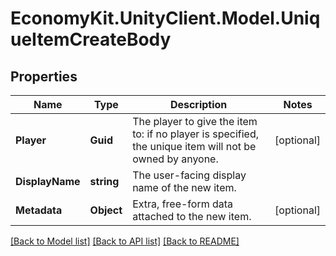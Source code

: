
# EconomyKit.UnityClient.Model.UniqueItemCreateBody

## Properties

Name | Type | Description | Notes
------------ | ------------- | ------------- | -------------
**Player** | **Guid** | The player to give the item to: if no player is specified, the unique item will not be owned by anyone. | [optional] 
**DisplayName** | **string** | The user-facing display name of the new item. | 
**Metadata** | **Object** | Extra, free-form data attached to the new item. | [optional] 

[[Back to Model list]](../README.md#documentation-for-models)
[[Back to API list]](../README.md#documentation-for-api-endpoints)
[[Back to README]](../README.md)

